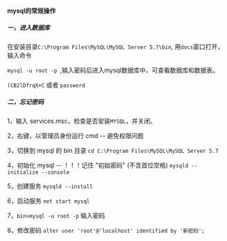 #### mysql的常规操作

##### 一，进入数据库

在安装目录`C:\Program Files\MySQL\MySQL Server 5.7\bin`, 用`docs`窗口打开，输入命令

`mysql -u root -p `,输入密码后进入mysql数据库中，可查看数据库和数据表。

`(CB2lDfrqX+C` 或者 `password`

##### 二，忘记密码

1，输入 services.msc，检查是否安装`MYSQL`，并关闭。

2，右键，以管理员身份运行 cmd -- 避免权限问题

3，切换到 mysql 的 bin 目录 	`cd C:\Program Files\MySQL\MySQL Server 5.7`

4，初始化 mysql -- ！！！记住 "初始密码" (不含首位空格) 	`mysqld --initialize --console`

5，创建服务 	`mysqld --install`

6，启动服务 	`net start mysql`

7，`bin>mysql -u root -p` 输入密码

8，修改密码 `alter user 'root'@'localhost' identified by '新密码';`



